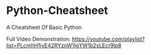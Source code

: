# Python-Cheatsheet
A Cheatsheet Of Basic Python 

Full Video Demonstration: https://youtube.com/playlist?list=PLcmhH1jyE42RYznW1IgYW1b2sLEcr9lp8